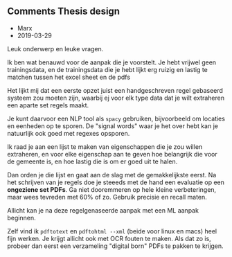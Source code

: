 ## Comments Thesis design 

* Marx
* 2019-03-29

Leuk onderwerp en leuke vragen.

Ik ben wat benauwd voor de aanpak die je voorstelt. Je hebt vrijwel geen trainingsdata, en de trainingsdata die je hebt lijkt erg ruizig en lastig te matchen tussen het excel sheet en de pdfs

Het lijkt mij dat een eerste opzet juist een handgeschreven regel gebaseerd systeem zou moeten zijn, waarbij ej voor elk type data dat je wilt extraheren een aparte set regels maakt.

Je kunt daarvoor een NLP tool als `spacy` gebruiken, bijvoorbeeld om locaties en eenheden op te sporen. De "signal words" waar je het over hebt kan je natuurlijk ook goed met regexes opsporen.

Ik raad je aan een lijst te maken van eigenschappen die je zou willen extraheren, en voor elke eigenschap aan te geven hoe belangrijk die voor de gemeente is, en hoe lastig die is om er goed uit te halen.

Dan orden je die lijst en gaat aan de slag met de gemakkelijkste eerst. Na het schrijven van je regels doe je steeeds met de hand een evaluatie op een **ongeziene set PDFs**. Ga niet dooremmeren op hele kleine verbeteringen, maar wees tevreden met 60% of zo. Gebruik precisie en recall maten. 

Allicht kan je na deze regelgenaseerde aanpak met een ML aanpak beginnen.

Zelf vind ik `pdftotext` en `pdftohtml --xml` (beide voor linux en macs) heel fijn werken. Je krijgt allicht ook met OCR fouten te maken. Als dat zo is, probeer dan eerst een verzameling "digital born" PDFs te pakken te krijgen. 
